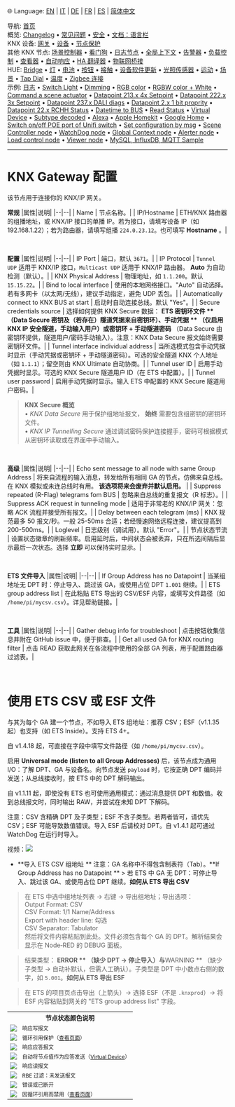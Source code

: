 🌐 Language: [EN](/node-red-contrib-knx-ultimate/wiki/Gateway-configuration) | [IT](/node-red-contrib-knx-ultimate/wiki/it-Gateway-configuration) | [DE](/node-red-contrib-knx-ultimate/wiki/de-Gateway-configuration) | [FR](/node-red-contrib-knx-ultimate/wiki/fr-Gateway-configuration) | [ES](/node-red-contrib-knx-ultimate/wiki/es-Gateway-configuration) | [简体中文](/node-red-contrib-knx-ultimate/wiki/zh-CN-Gateway-configuration)

<!-- NAV START -->
导航: [首页](https://supergiovane.github.io/node-red-contrib-knx-ultimate/wiki/zh-CN-Home)  
概览: [Changelog](https://github.com/Supergiovane/node-red-contrib-knx-ultimate/blob/master/CHANGELOG.md) • [常见问题](https://supergiovane.github.io/node-red-contrib-knx-ultimate/wiki/zh-CN-FAQ-Troubleshoot) • [安全](https://supergiovane.github.io/node-red-contrib-knx-ultimate/wiki/zh-CN-SECURITY) • [文档：语言栏](https://supergiovane.github.io/node-red-contrib-knx-ultimate/wiki/zh-CN-Docs-Language-Bar)  
KNX 设备: [网关](https://supergiovane.github.io/node-red-contrib-knx-ultimate/wiki/zh-CN-Gateway-configuration) • [设备](https://supergiovane.github.io/node-red-contrib-knx-ultimate/wiki/zh-CN-Device) • [节点保护](https://supergiovane.github.io/node-red-contrib-knx-ultimate/wiki/zh-CN-Protections)  
其他 KNX 节点: [场景控制器](https://supergiovane.github.io/node-red-contrib-knx-ultimate/wiki/zh-CN-SceneController-Configuration) • [看门狗](https://supergiovane.github.io/node-red-contrib-knx-ultimate/wiki/zh-CN-WatchDog-Configuration) • [日志节点](https://supergiovane.github.io/node-red-contrib-knx-ultimate/wiki/zh-CN-Logger-Configuration) • [全局上下文](https://supergiovane.github.io/node-red-contrib-knx-ultimate/wiki/zh-CN-GlobalVariable) • [告警器](https://supergiovane.github.io/node-red-contrib-knx-ultimate/wiki/zh-CN-Alerter-Configuration) • [负载控制](https://supergiovane.github.io/node-red-contrib-knx-ultimate/wiki/zh-CN-LoadControl-Configuration) • [查看器](https://supergiovane.github.io/node-red-contrib-knx-ultimate/wiki/zh-CN-knxUltimateViewer) • [自动响应](https://supergiovane.github.io/node-red-contrib-knx-ultimate/wiki/zh-CN-KNXAutoResponder) • [HA 翻译器](https://supergiovane.github.io/node-red-contrib-knx-ultimate/wiki/zh-CN-HATranslator) • [物联网桥接](https://supergiovane.github.io/node-red-contrib-knx-ultimate/wiki/zh-CN-IoT-Bridge-Configuration)  
HUE: [Bridge](https://supergiovane.github.io/node-red-contrib-knx-ultimate/wiki/zh-CN-HUE+Bridge+configuration) • [灯](https://supergiovane.github.io/node-red-contrib-knx-ultimate/wiki/zh-CN-HUE+Light) • [电池](https://supergiovane.github.io/node-red-contrib-knx-ultimate/wiki/zh-CN-HUE+Battery) • [按钮](https://supergiovane.github.io/node-red-contrib-knx-ultimate/wiki/zh-CN-HUE+Button) • [接触](https://supergiovane.github.io/node-red-contrib-knx-ultimate/wiki/zh-CN-HUE+Contact+sensor) • [设备软件更新](https://supergiovane.github.io/node-red-contrib-knx-ultimate/wiki/zh-CN-HUE+Device+software+update) • [光照传感器](https://supergiovane.github.io/node-red-contrib-knx-ultimate/wiki/zh-CN-HUE+Light+sensor) • [运动](https://supergiovane.github.io/node-red-contrib-knx-ultimate/wiki/zh-CN-HUE+Motion) • [场景](https://supergiovane.github.io/node-red-contrib-knx-ultimate/wiki/zh-CN-HUE+Scene) • [Tap Dial](https://supergiovane.github.io/node-red-contrib-knx-ultimate/wiki/zh-CN-HUE+Tapdial) • [温度](https://supergiovane.github.io/node-red-contrib-knx-ultimate/wiki/zh-CN-HUE+Temperature+sensor) • [Zigbee 连接](https://supergiovane.github.io/node-red-contrib-knx-ultimate/wiki/zh-CN-HUE+Zigbee+connectivity)  
示例: [日志](https://supergiovane.github.io/node-red-contrib-knx-ultimate/wiki/zh-CN-Logger-Sample) • [Switch Light](https://supergiovane.github.io/node-red-contrib-knx-ultimate/wiki/-Sample---Switch-light) • [Dimming](https://supergiovane.github.io/node-red-contrib-knx-ultimate/wiki/-Sample---Dimming) • [RGB color](https://supergiovane.github.io/node-red-contrib-knx-ultimate/wiki/-Sample---RGB-Color) • [RGBW color + White](https://supergiovane.github.io/node-red-contrib-knx-ultimate/wiki/-Sample---RGBW-Color-plus-White) • [Command a scene actuator](https://supergiovane.github.io/node-red-contrib-knx-ultimate/wiki/-Sample---Control-a-scene-actuator) • [Datapoint 213.x 4x Setpoint](https://supergiovane.github.io/node-red-contrib-knx-ultimate/wiki/-Sample---DPT213) • [Datapoint 222.x 3x Setpoint](https://supergiovane.github.io/node-red-contrib-knx-ultimate/wiki/-Sample---DPT222) • [Datapoint 237.x DALI diags](https://supergiovane.github.io/node-red-contrib-knx-ultimate/wiki/-Sample---DPT237) • [Datapoint 2.x 1 bit proprity](https://supergiovane.github.io/node-red-contrib-knx-ultimate/wiki/-Sample---DPT2) • [Datapoint 22.x RCHH Status](https://supergiovane.github.io/node-red-contrib-knx-ultimate/wiki/-Sample---DPT22) • [Datetime to BUS](https://supergiovane.github.io/node-red-contrib-knx-ultimate/wiki/-Sample---DateTime-to-BUS) • [Read Status](https://supergiovane.github.io/node-red-contrib-knx-ultimate/wiki/-Sample---Read-value-from-Device) • [Virtual Device](https://supergiovane.github.io/node-red-contrib-knx-ultimate/wiki/-Sample---Virtual-Device) • [Subtype decoded](https://supergiovane.github.io/node-red-contrib-knx-ultimate/wiki/-Sample---Subtype) • [Alexa](https://supergiovane.github.io/node-red-contrib-knx-ultimate/wiki/-Sample---Alexa) • [Apple Homekit](https://supergiovane.github.io/node-red-contrib-knx-ultimate/wiki/-Sample---Apple-Homekit) • [Google Home](https://supergiovane.github.io/node-red-contrib-knx-ultimate/wiki/-Sample---Google-Assistant) • [Switch on/off POE port of Unifi switch](https://supergiovane.github.io/node-red-contrib-knx-ultimate/wiki/-Sample---UnifiPOE) • [Set configuration by msg](https://supergiovane.github.io/node-red-contrib-knx-ultimate/wiki/-Sample-setConfig) • [Scene Controller node](https://supergiovane.github.io/node-red-contrib-knx-ultimate/wiki/Sample-Scene-Node) • [WatchDog node](https://supergiovane.github.io/node-red-contrib-knx-ultimate/wiki/-Sample---WatchDog) • [Global Context node](https://supergiovane.github.io/node-red-contrib-knx-ultimate/wiki/SampleGlobalContextNode) • [Alerter node](https://supergiovane.github.io/node-red-contrib-knx-ultimate/wiki/SampleAlerter) • [Load control node](https://supergiovane.github.io/node-red-contrib-knx-ultimate/wiki/SampleLoadControl) • [Viewer node](https://supergiovane.github.io/node-red-contrib-knx-ultimate/wiki/knxUltimateViewer) • [MySQL, InfluxDB, MQTT Sample](https://supergiovane.github.io/node-red-contrib-knx-ultimate/wiki/Sample-KNX2MQTT-KNX2MySQL-KNX2InfluxDB)
<!-- NAV END -->

---

# KNX Gateway 配置

该节点用于连接你的 KNX/IP 网关。

**常规**
|属性|说明|
|--|--|
| Name | 节点名称。|
| IP/Hostname | ETH/KNX 路由器的组播地址，或 KNX/IP 接口的单播 IP。若为接口，请填写设备 IP（如 192.168.1.22）；若为路由器，请填写组播 `224.0.23.12`。也可填写 **Hostname** 。|

<br/>

**配置**
|属性|说明|
|--|--|
| IP Port | 端口，默认 `3671`。|
| IP Protocol | `Tunnel UDP` 适用于 KNX/IP 接口，`Multicast UDP` 适用于 KNX/IP 路由器。 **Auto** 为自动检测（默认）。|
| KNX Physical Address | 物理地址，如 `1.1.200`。默认 `15.15.22`。|
| Bind to local interface | 使用的本地网络接口。"Auto" 自动选择。若有多网卡（以太网/无线），建议手动指定，避免 UDP 丢包。|
| Automatically connect to KNX BUS at start | 启动时自动连接总线。默认 "Yes"。|
| Secure credentials source | 选择如何提供 KNX Secure 数据： **ETS 密钥环文件 ** （Data Secure 密钥及（若存在）隧道凭据来自密钥环）、**手动凭据 ** （仅启用 KNX IP 安全隧道，手动输入用户）或**密钥环 + 手动隧道密码** （Data Secure 由密钥环提供，隧道用户/密码手动输入）。注意：KNX Data Secure 报文始终需要密钥环文件。|
| Tunnel interface individual address | 当所选模式包含手动凭据时显示（手动凭据或密钥环 + 手动隧道密码）。可选的安全隧道 KNX 个人地址（如 `1.1.1`）；留空则由 KNX Ultimate 自动协商。|
| Tunnel user ID | 启用手动凭据时显示。可选的 KNX Secure 隧道用户 ID（在 ETS 中配置）。|
| Tunnel user password | 启用手动凭据时显示。输入 ETS 中配置的 KNX Secure 隧道用户密码。|

> **KNX Secure 概览** \
> • _KNX Data Secure_ 用于保护组地址报文， **始终** 需要包含组密钥的密钥环文件。\
> • _KNX IP Tunnelling Secure_ 通过调试密码保护连接握手，密码可根据模式从密钥环读取或在界面中手动输入。

<br/>

**高级**
|属性|说明|
|--|--|
| Echo sent message to all node with same Group Address | 将来自流程的输入消息，转发给所有相同 GA 的节点，仿佛来自总线。在 KNX 模拟或未连总线时有用。 **该选项将来会废弃并默认启用。** |
| Suppress repeated (R-Flag) telegrams fom BUS | 忽略来自总线的重复报文（R 标志）。|
| Suppress ACK request in tunneling mode | 适用于非常老的 KNX/IP 网关：忽略 ACK 流程并接受所有报文。|
| Delay between each telegram (ms) | KNX 规范最多 50 报文/秒。一般 25-50ms 合适；若经慢速网络远程连接，建议提高到 200-500ms。|
| Loglevel | 日志级别（调试用）。默认 "Error"。|
| 节点状态节流 | 设置状态徽章的刷新频率。启用延时后，中间状态会被丢弃，只在所选间隔后显示最后一次状态。选择 **立即** 可以保持实时显示。|

<br/>

**ETS 文件导入**
|属性|说明|
|--|--|
| If Group Address has no Datapoint | 当某组地址无 DPT 时：停止导入、跳过该 GA，或使用占位 DPT `1.001` 继续。|
| ETS group address list | 在此粘贴 ETS 导出的 CSV/ESF 内容，或填写文件路径（如 `/home/pi/mycsv.csv`）。详见帮助链接。|

<br/>

**工具**
|属性|说明|
|--|--|
| Gather debug info for troubleshoot | 点击按钮收集信息并附在 GitHub issue 中，便于排查。|
| Get all used GA for KNX routing filter | 点击 READ 获取此网关在各流程中使用的全部 GA 列表，用于配置路由器过滤表。|

<br/>

# 使用 ETS CSV 或 ESF 文件

与其为每个 GA 建一个节点，不如导入 ETS 组地址：推荐 CSV；ESF（v1.1.35 起）也支持（如 ETS Inside）。支持 ETS 4+。

自 v1.4.18 起，可直接在字段中填写文件路径（如 `/home/pi/mycsv.csv`）。

启用 **Universal mode (listen to all Group Addresses)** 后，该节点成为通用 I/O：了解 DPT、GA 与设备名。向节点发送 `payload` 时，它按正确 DPT 编码并发送；从总线接收时，按 ETS 中的 DPT 解码输出。

自 v1.1.11 起，即使没有 ETS 也可使用通用模式：通过消息提供 DPT 和数值。收到总线报文时，同时输出 RAW，并尝试在未知 DPT 下解码。

注意：CSV 含精确 DPT 及子类型；ESF 不含子类型。若两者皆可，请优先 CSV；ESF 可能导致数值错误。导入 ESF 后请校对 DPT。自 v1.4.1 起可通过 WatchDog 在运行时导入。

视频：<a href="https://youtu.be/egRbR_KwP9I"><img src='https://raw.githubusercontent.com/Supergiovane/node-red-contrib-knx-ultimate/master/img/yt.png'></a>

- **导入 ETS CSV 组地址 ** 注意：GA 名称中不得包含制表符（Tab）。**If Group Address has no Datapoint ** > 若 ETS 中 GA 无 DPT：可停止导入、跳过该 GA、或使用占位 DPT 继续。**如何从 ETS 导出 CSV**

> 在 ETS 中选中组地址列表 → 右键 → 导出组地址；导出选项：<br/>
> Output Format: CSV<br/>
> CSV Format: 1/1 Name/Address<br/>
> Export with header line: 勾选<br/>
> CSV Separator: Tabulator<br/>
> 然后将文件内容粘贴到此处。文件必须包含每个 GA 的 DPT。解析结果会显示在 Node‑RED 的 DEBUG 面板。

> 结果类型： **ERROR ** （缺少 DPT → 停止导入）与**WARNING ** （缺少子类型 → 自动补默认，但需人工确认）。子类型是 DPT 中小数点右侧的数字，如 `5.001`。**如何从 ETS 导出 ESF**

> 在 ETS 的项目页点击导出（上箭头）→ 选择 ESF（不是 `.knxprod`）→ 将 ESF 内容粘贴到网关的 "ETS group address list" 字段。

<p>
    <table style="font-size:12px">
        <tr><th colspan="2" style="font-size:14px">节点状态颜色说明</th></tr>
        <tr><td><img src="https://raw.githubusercontent.com/Supergiovane/node-red-contrib-knx-ultimate/master/img/greendot.png"></td><td>响应写报文</td></tr>
        <tr><td><img src="https://raw.githubusercontent.com/Supergiovane/node-red-contrib-knx-ultimate/master/img/greenring.png"></td><td>循环引用保护（<a href="https://github.com/Supergiovane/node-red-contrib-knx-ultimate/wiki" target="_blank">查看页面</a>）</td></tr>
        <tr><td><img src="https://raw.githubusercontent.com/Supergiovane/node-red-contrib-knx-ultimate/master/img/bluedot.png"></td><td>响应应答报文</td></tr>
        <tr><td><img src="https://raw.githubusercontent.com/Supergiovane/node-red-contrib-knx-ultimate/master/img/bluering.png"></td><td>自动将节点值作为应答发送（<a href="/node-red-contrib-knx-ultimate/wiki/-Sample---Virtual-Device" target="_blank">Virtual Device</a>）</td></tr>
        <tr><td><img src="https://raw.githubusercontent.com/Supergiovane/node-red-contrib-knx-ultimate/master/img/greudot.png"></td><td>响应读报文</td></tr>
        <tr><td><img src="https://raw.githubusercontent.com/Supergiovane/node-red-contrib-knx-ultimate/master/img/greyring.png"></td><td>RBE 过滤：未发送报文</td></tr>
        <tr><td><img src="https://raw.githubusercontent.com/Supergiovane/node-red-contrib-knx-ultimate/master/img/reddot.png"></td><td>错误或已断开</td></tr>
        <tr><td><img src="https://raw.githubusercontent.com/Supergiovane/node-red-contrib-knx-ultimate/master/img/redring.png"></td><td>因循环引用而禁用（<a href="https://github.com/Supergiovane/node-red-contrib-knx-ultimate/wiki" target="_blank">查看页面</a>）</td></tr>
    </table>
</p>
